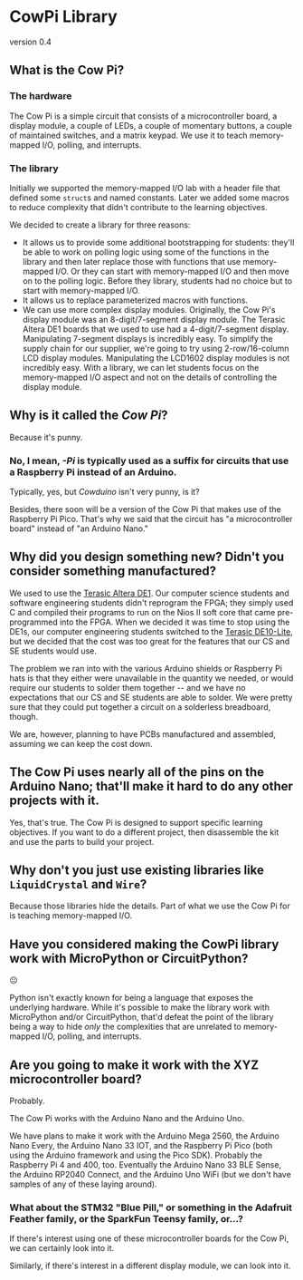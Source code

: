 # CowPi Library

version 0.4

## What is the Cow Pi?

### The hardware

The Cow Pi is a simple circuit that consists of a microcontroller board, a
display module, a couple of LEDs, a couple of momentary buttons, a couple of
maintained switches, and a matrix keypad. We use it to teach memory-mapped I/O,
polling, and interrupts.

### The library

Initially we supported the memory-mapped I/O lab with a header file that
defined some `struct`s and named constants. Later we added some macros to reduce
complexity that didn't contribute to the learning objectives.

We decided to create a library for three reasons:
- It allows us to provide some additional bootstrapping for students: they'll
  be able to work on polling logic using some of the functions in the library
  and then later replace those with functions that use memory-mapped I/O. Or
  they can start with memory-mapped I/O and then move on to the polling logic.
  Before they library, students had no choice but to start with memory-mapped
  I/O.
- It allows us to replace parameterized macros with functions.
- We can use more complex display modules. Originally, the Cow Pi's display
  module was an 8-digit/7-segment display module. The Terasic Altera DE1 boards
  that we used to use had a 4-digit/7-segment display. Manipulating 7-segment
  displays is incredibly easy. To simplify the supply chain for our supplier,
  we're going to try using 2-row/16-column LCD display modules. Manipulating
  the LCD1602 display modules is not incredibly easy. With a library, we can let
  students focus on the memory-mapped I/O aspect and not on the details of
  controlling the display module.

## Why is it called the *Cow Pi*?

Because it's punny.

### No, I mean, *-Pi* is typically used as a suffix for circuits that use a Raspberry Pi instead of an Arduino.

Typically, yes, but *Cowduino* isn't very punny, is it?

Besides, there soon will be a version of the Cow Pi that makes use of the
Raspberry Pi Pico. That's why we said that the circuit has "a microcontroller
board" instead of "an Arduino Nano."

## Why did you design something new? Didn't you consider something manufactured?

We used to use the [Terasic Altera
DE1](https://www.terasic.com.tw/cgi-bin/page/archive.pl?No=83). Our computer
science students and software engineering students didn't reprogram the FPGA;
they simply used C and compiled their programs to run on the Nios II soft core
that came pre-programmed into the FPGA. When we decided it was time to stop
using the DE1s, our computer engineering students switched to the [Terasic
DE10-Lite](http://de10-lite.terasic.com/), but we decided that the cost was too
great for the features that our CS and SE students would use.

The problem we ran into with the various Arduino shields or Raspberry Pi hats is
that they either were unavailable in the quantity we needed, or would require
our students to solder them together -- and we have no expectations that our
CS and SE students are able to solder. We were pretty sure that they could put
together a circuit on a solderless breadboard, though.

We are, however, planning to have PCBs manufactured and assembled, assuming we
can keep the cost down.

## The Cow Pi uses nearly all of the pins on the Arduino Nano; that'll make it hard to do any other projects with it.

Yes, that's true. The Cow Pi is designed to support specific learning
objectives. If you want to do a different project, then disassemble the kit and
use the parts to build your project.

## Why don't you just use existing libraries like `LiquidCrystal` and `Wire`?

Because those libraries hide the details. Part of what we use the Cow Pi for is
teaching memory-mapped I/O.

## Have you considered making the CowPi library work with MicroPython or CircuitPython?

😐

Python isn't exactly known for being a language that exposes the underlying
hardware. While it's possible to make the library work with MicroPython and/or
CircuitPython, that'd defeat the point of the library being a way to hide
*only* the complexities that are unrelated to memory-mapped I/O,
polling, and interrupts.

## Are you going to make it work with the XYZ microcontroller board?

Probably.

The Cow Pi works with the Arduino Nano and the Arduino Uno.

We have plans to make it work with the Arduino Mega 2560, the Arduino Nano
Every, the Arduino Nano 33 IOT, and the Raspberry Pi Pico (both using the
Arduino framework and using the Pico SDK). Probably the Raspberry Pi 4 and 400,
too. Eventually the Arduino Nano 33 BLE Sense, the Arduino RP2040 Connect, and
the Arduino Uno WiFi (but we don't have samples of any of these laying
around).

### What about the STM32 "Blue Pill," or something in the Adafruit Feather family, or the SparkFun Teensy family, or...?

If there's interest using one of these microcontroller boards for the Cow Pi,
we can certainly look into it.

Similarly, if there's interest in a different display module, we can look into
it.
